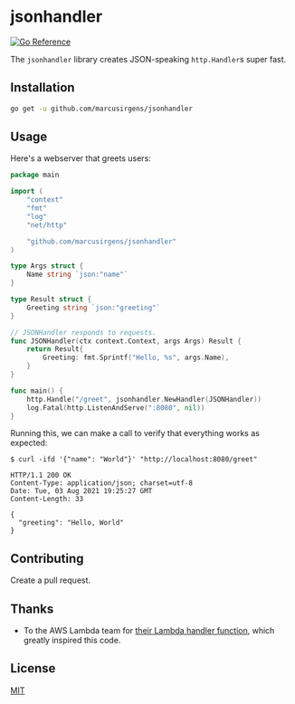 # jsonhandler

[![Go Reference](https://pkg.go.dev/badge/github.com/marcusirgens/jsonhandler.svg)](https://pkg.go.dev/github.com/marcusirgens/jsonhandler)

The `jsonhandler` library creates JSON-speaking `http.Handler`s super fast.

## Installation

```bash
go get -u github.com/marcusirgens/jsonhandler
```

## Usage

Here's a webserver that greets users:

```go
package main

import (
	"context"
	"fmt"
	"log"
	"net/http"

	"github.com/marcusirgens/jsonhandler"
)

type Args struct {
	Name string `json:"name"`
}

type Result struct {
	Greeting string `json:"greeting"`
}

// JSONHandler responds to requests.
func JSONHandler(ctx context.Context, args Args) Result {
	return Result{
		Greeting: fmt.Sprintf("Hello, %s", args.Name),
	}
}

func main() {
	http.Handle("/greet", jsonhandler.NewHandler(JSONHandler))
	log.Fatal(http.ListenAndServe(":8080", nil))
}

```

Running this, we can make a call to verify that everything works as expected:

```shell
$ curl -ifd '{"name": "World"}' "http://localhost:8080/greet"                                                        

HTTP/1.1 200 OK
Content-Type: application/json; charset=utf-8
Date: Tue, 03 Aug 2021 19:25:27 GMT
Content-Length: 33

{
  "greeting": "Hello, World"
}

```

## Contributing

Create a pull request.

## Thanks

- To the AWS Lambda team for [their Lambda handler function], which greatly inspired this code.


## License

[MIT](./LICENSE)

[their Lambda handler function]: https://github.com/aws/aws-lambda-go/blob/5d6413264f82afaa7587b56e3f09f1422c898c68/lambda/handler.go
